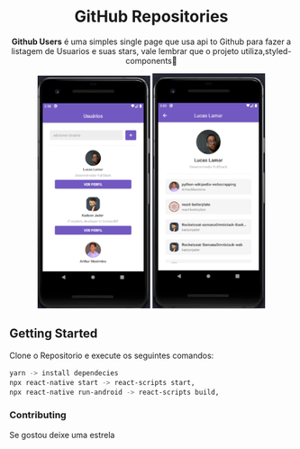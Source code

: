<h1 align="center">GitHub Repositories</h1>



</h3>
<p align="center">
  <b>Github Users</b> é uma simples single page que usa api to Github para fazer a listagem de Usuarios e suas stars, vale lembrar que o projeto utiliza,styled-components💅</p>


<p float="left" align="center">
  <img src="/src/assets/demo2.png" width="200" />
  <img src="/src/assets/demo3.png" width="200" />
</p>



## Getting Started
Clone o Repositorio e execute os seguintes comandos:
```sh
yarn -> install dependecies
npx react-native start -> react-scripts start,
npx react-native run-android -> react-scripts build,
```


### Contributing
  Se gostou deixe uma estrela
